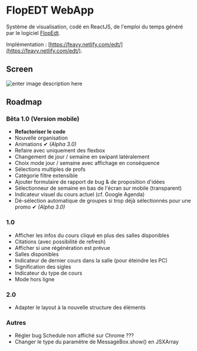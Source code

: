 

# FlopEDT WebApp
Système de visualisation, codé en ReactJS, de l'emploi du temps généré par le logiciel [FlopEdt](http://www.flopedt.org/).

Implémentation : [https://feavy.netlify.com/edt/](https://feavy.netlify.com/edt/).

## Screen
![enter image description here](https://image.prntscr.com/image/02F7cTrxQLWZKHnO8CsUAw.png)
## Roadmap

### Bêta 1.0 (Version mobile)
- **Refactoriser le code**
- Nouvelle organisation
- Animations ✔ *(Alpha 3.0)*
- Refaire avec uniquement des flexbox
- Changement de jour / semaine en swipant latéralement
- Choix mode jour / semaine avec affichage en conséquence
- Sélections multiples de profs
- Catégorie filtre extensible
- Ajouter formulaire de rapport de bug & de proposition d'idées
- Sélectionneur de semaine en bas de l'écran sur mobile (transparent)
- Indicateur visuel du cours actuel (cf. Google Agenda)
- Dé-sélection automatique de groupes si trop déjà sélectionnés pour une promo ✔ *(Alpha 3.0)*

### 1.0
- Afficher les infos du cours cliqué en plus des salles disponibles
- Citations (avec possibilité de refresh)
- Afficher si une régénération est prévue
- Salles disponibles
- Indicateur de dernier cours dans la salle (pour éteindre les PC)
- Signification des sigles
- Indicateur du type de cours
- Mode hors ligne  

### 2.0

- Adapter le layout à la nouvelle structure des éléments

 ### Autres

- Régler bug Schedule non affiché sur Chrome ???
- Changer le type du paramètre de MessageBox.show() en JSXArray
